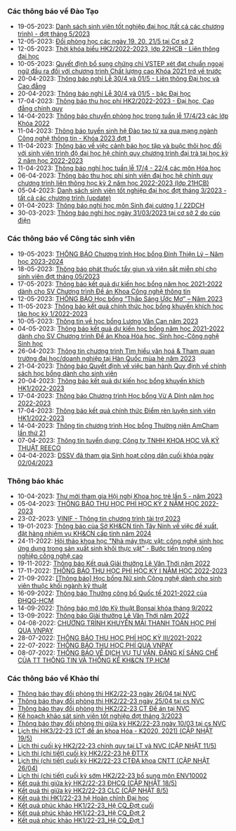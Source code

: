 ### Các thông báo về Đào Tạo
 - 19-05-2023: [Danh sách sinh viên tốt nghiệp đại học (tất cả các chương trình) - đợt tháng 5/2023 ](https://www.hcmus.edu.vn/component/content/article/189-phong-dao-tao/thong-bao-he-chinh-quy/tot-nghiep/5003-danh-sach-sinh-vien-tot-nghiep-dai-hoc-tat-ca-cac-chuong-trinh-dot-thang-5-2023?Itemid=437)
 - 12-05-2023: [Đổi phòng học các ngày 19, 20, 21/5 tại Cơ sở 2](https://www.hcmus.edu.vn/component/content/article/185-phong-dao-tao/thong-bao-he-chinh-quy/thay-doi-lich-hoc-phong-hoc/4991-doi-phong-hoc-cac-ngay-19-20-21-5-tai-co-so-2?Itemid=437)
 - 12-05-2023: [Thời khóa biểu HK2/2022-2023, lớp 22HCB - Liên thông đại học](https://www.hcmus.edu.vn/component/content/article/192-phong-dao-tao/thong-bao-lien-thong-dai-hoc/thoi-khoa-bieu_lt/4990-thoi-khoa-bieu-hk2-2022-2023-lop-22hcb-lien-thong-dai-hoc?Itemid=437)
 - 10-05-2023: [Quyết định bổ sung chứng chỉ VSTEP xét đạt chuẩn ngoại ngữ đầu ra đối với chương trình Chất lượng cao Khóa 2021 trở về trước](https://www.hcmus.edu.vn/component/content/article/212-phong-dao-tao/quy-che-dao-tao/4986-quyet-dinh-bo-sung-chung-chi-vstep-xet-dat-chuan-ngoai-ngu-dau-ra-doi-voi-chuong-trinh-chat-luong-cao-khoa-2021-tro-ve-truoc?Itemid=437)
 - 20-04-2023: [Thông báo nghỉ Lễ 30/4 và 01/5 - Liên thông Đại học và Cao đẳng](https://www.hcmus.edu.vn/component/content/article/197-phong-dao-tao/thong-bao-lien-thong-dai-hoc/thong-bao-khac_lt/4967-thong-bao-nghi-le-30-4-va-01-5-lien-thong-dai-hoc-va-cao-dang?Itemid=437)
 - 20-04-2023: [Thông báo nghỉ Lễ 30/4 và 01/5 - bậc Đại học](https://www.hcmus.edu.vn/component/content/article/191-phong-dao-tao/thong-bao-he-chinh-quy/thong-bao-khac/4965-thong-bao-nghi-le-30-4-va-01-5-bac-dai-hoc?Itemid=437)
 - 17-04-2023: [Thông báo thu học phí HK2/2022-2023 - Đại học, Cao đẳng chính quy](https://www.hcmus.edu.vn/component/content/article/187-phong-dao-tao/thong-bao-he-chinh-quy/hoc-phi/4962-thong-bao-thu-hoc-phi-hk2-2022-2023-dai-hoc-cao-dang-chinh-quy?Itemid=437)
 - 14-04-2023: [Thông báo chuyển phòng học trong tuần lễ 17/4/23 các lớp Khóa 2022](https://www.hcmus.edu.vn/component/content/article/185-phong-dao-tao/thong-bao-he-chinh-quy/thay-doi-lich-hoc-phong-hoc/4958-thong-bao-chuyen-phong-hoc-trong-tuan-le-17-4-23-cac-lop-khoa-2022?Itemid=437)
 - 11-04-2023: [Thông báo tuyển sinh hệ Đào tạo từ xa qua mạng ngành Công nghệ thông tin - Khóa 2023 đợt 1](https://www.hcmus.edu.vn/component/content/article/205-phong-dao-tao/thong-bao-he-dao-tao-tu-xa/tuyen-sinh_tx/4957-thong-bao-tuyen-sinh-he-dao-tao-tu-xa-qua-mang-nganh-cong-nghe-thong-tin-khoa-2023-dot-1?Itemid=437)
 - 11-04-2023: [Thông báo về việc cảnh báo học tập và buộc thôi học đối với sinh viên trình độ đại học hệ chính quy chương trình đại trà tại học kỳ 2 năm học 2022-2023](https://www.hcmus.edu.vn/component/content/article/191-phong-dao-tao/thong-bao-he-chinh-quy/thong-bao-khac/4955-thong-bao-ve-viec-canh-bao-hoc-tap-va-buoc-thoi-hoc-doi-voi-sinh-vien-trinh-do-dai-hoc-he-chinh-quy-chuong-trinh-dai-tra-tai-hoc-ky-2-nam-hoc-2022-2023?Itemid=437)
 - 11-04-2023: [Thông báo nghỉ học tuần lễ 17/4 - 22/4 các môn Hóa học](https://www.hcmus.edu.vn/component/content/article/185-phong-dao-tao/thong-bao-he-chinh-quy/thay-doi-lich-hoc-phong-hoc/4954-thong-bao-nghi-hoc-tuan-le-17-4-22-4-cac-mon-hoa-hoc?Itemid=437)
 - 06-04-2023: [Thông báo thu học phí sinh viên đại học hệ chính quy chương trình liên thông học kỳ 2 năm học 2022-2023 (lớp 21HCB)](https://www.hcmus.edu.vn/component/content/article/194-phong-dao-tao/thong-bao-lien-thong-dai-hoc/hoc-phi_lt/4947-thong-bao-thu-hoc-phi-sinh-vien-dai-hoc-he-chinh-quy-chuong-trinh-lien-thong-hoc-ky-2-nam-hoc-2022-2023-lop-21hcb?Itemid=437)
 - 05-04-2023: [Danh sách sinh viên tốt nghiệp đại học đợt tháng 3/2023 - tất cả các chương trình (update)](https://www.hcmus.edu.vn/component/content/article/189-phong-dao-tao/thong-bao-he-chinh-quy/tot-nghiep/4931-danh-sach-sinh-vien-tot-nghiep-dai-hoc-dot-thang-3-2023-tat-ca-cac-chuong-trinh-update?Itemid=437)
 - 01-04-2023: [Thông báo nghỉ học môn Sinh đại cương 1 / 22DCH](https://www.hcmus.edu.vn/component/content/article/117-phong-dao-tao/4940-thong-bao-nghi-hoc-mon-sinh-dai-cuong-1-22dch?Itemid=437)
 - 30-03-2023: [Thông báo nghỉ học ngày 31/03/2023 tại cơ sở 2 do cúp điện](https://www.hcmus.edu.vn/component/content/article/191-phong-dao-tao/thong-bao-he-chinh-quy/thong-bao-khac/4938-thong-bao-nghi-hoc-ngay-31-03-2023-tai-co-so-2-do-cup-dien?Itemid=437)
### Các thông báo về Công tác sinh viên
 - 19-05-2023: [THÔNG BÁO Chương trình Học bổng Đinh Thiện Lý – Năm học 2023-2024](https://www.hcmus.edu.vn/component/content/article/125-cong-tac-sinh-vien/thong-bao-hoc-bong/5001-thong-bao-chuong-trinh-hoc-bong-dinh-thien-ly-nam-hoc-2023-2024?Itemid=437)
 - 18-05-2023: [Thông báo phát thuốc tẩy giun và viên sắt miễn phí cho sinh viên đợt tháng 05/2023](https://www.hcmus.edu.vn/component/content/article/109-cong-tac-sinh-vien/thong-tin-danh-cho-sinh-vien/5000-thong-bao-phat-thuoc-tay-giun-va-vien-sat-mien-phi-cho-sinh-vien-dot-thang-05-2023?Itemid=437)
 - 17-05-2023: [Thông báo kết quả dự kiến học bổng năm học 2021-2022 dành cho SV Chương trình Đề án Khoa Công nghệ thông tin](https://www.hcmus.edu.vn/component/content/article/125-cong-tac-sinh-vien/thong-bao-hoc-bong/4999-thong-bao-ket-qua-du-kien-hoc-bong-nam-hoc-2021-2022-danh-cho-sv-chuong-trinh-de-an-khoa-cong-nghe-thong-tin?Itemid=437)
 - 12-05-2023: [THÔNG BÁO  Học bổng “Thắp Sáng Ước Mơ” – Năm 2023](https://www.hcmus.edu.vn/component/content/article/125-cong-tac-sinh-vien/thong-bao-hoc-bong/4989-thong-bao-hoc-bong-thap-sang-uoc-mo-nam-2023?Itemid=437)
 - 11-05-2023: [Thông báo kết quả chính thức học bổng khuyến khích học tập học kỳ 1/2022-2023](https://www.hcmus.edu.vn/component/content/article/125-cong-tac-sinh-vien/thong-bao-hoc-bong/4988-thong-bao-ket-qua-chinh-thuc-hoc-bong-khuyen-khich-hoc-tap-hoc-ky-1-2022-2023?Itemid=437)
 - 10-05-2023: [Thông tin về học bổng Lương Văn Can năm 2023](https://www.hcmus.edu.vn/component/content/article/125-cong-tac-sinh-vien/thong-bao-hoc-bong/4985-thong-tin-ve-hoc-bong-luong-van-can-nam-2023?Itemid=437)
 - 04-05-2023: [Thông báo kết quả dự kiến học bổng năm học 2021-2022 dành cho SV Chương trình Đề án Khoa Hóa học, Sinh học-Công nghệ Sinh học](https://www.hcmus.edu.vn/component/content/article/125-cong-tac-sinh-vien/thong-bao-hoc-bong/4981-thong-bao-ket-qua-du-kien-hoc-bong-nam-hoc-2021-2022-danh-cho-sv-chuong-trinh-de-an-khoa-hoa-hoc-sinh-hoc-cong-nghe-sinh-hoc?Itemid=437)
 - 26-04-2023: [Thông tin chương trình Tìm hiểu văn hoá & Tham quan trường đại học/doanh nghiệp tại Hàn Quốc mùa hè năm 2023](https://www.hcmus.edu.vn/component/content/article/109-cong-tac-sinh-vien/thong-tin-danh-cho-sinh-vien/4975-thong-tin-chuong-trinh-tim-hieu-van-hoa-tham-quan-truong-dai-hoc-doanh-nghiep-tai-han-quoc-mua-he-nam-2023?Itemid=437)
 - 21-04-2023: [Thông báo Quyết định về việc ban hành Quy định về chính sách học bổng dành cho sinh viên](https://www.hcmus.edu.vn/component/content/article/109-cong-tac-sinh-vien/thong-tin-danh-cho-sinh-vien/4970-thong-bao-quyet-dinh-ve-viec-ban-hanh-quy-dinh-ve-chinh-sach-hoc-bong-danh-cho-sinh-vien?Itemid=437)
 - 20-04-2023: [Thông báo kết quả dự kiến học bổng khuyến khích HK1/2022-2023 ](https://www.hcmus.edu.vn/component/content/article/125-cong-tac-sinh-vien/thong-bao-hoc-bong/4969-thong-bao-ket-qua-du-kien-hoc-bong-khuyen-khich-hk1-2022-2023?Itemid=437)
 - 17-04-2023: [Thông báo Chương trình Học bổng Vừ A Dính năm học 2022-2023](https://www.hcmus.edu.vn/component/content/article/125-cong-tac-sinh-vien/thong-bao-hoc-bong/4963-thong-bao-chuong-trinh-hoc-bong-vu-a-dinh-nam-hoc-2022-2023?Itemid=437)
 - 17-04-2023: [Thông báo kết quả chính thức Điểm rèn luyện sinh viên HK1/2022-2023](https://www.hcmus.edu.vn/component/content/article/127-cong-tac-sinh-vien/thong-bao-diem-ren-luyen/4961-thong-bao-ket-qua-chinh-thuc-diem-ren-luyen-sinh-vien-hk1-2022-2023?Itemid=437)
 - 14-04-2023: [Thông tin chương trình Học bổng Thường niên AmCham lần thứ 21 ](https://www.hcmus.edu.vn/component/content/article/125-cong-tac-sinh-vien/thong-bao-hoc-bong/4960-thong-tin-chuong-trinh-hoc-bong-thuong-nien-amcham-lan-thu-21?Itemid=437)
 - 07-04-2023: [Thông tin tuyển dụng: Công ty TNHH KHOA HỌC VÀ KỸ THUẬT REECO](https://www.hcmus.edu.vn/component/content/article/109-cong-tac-sinh-vien/thong-tin-danh-cho-sinh-vien/4948-thong-tin-tuyen-dung-cong-ty-tnhh-khoa-hoc-va-ky-thuat-reeco?Itemid=437)
 - 04-04-2023: [DSSV đã tham gia Sinh hoạt công dân cuối khóa ngày 02/04/2023](https://www.hcmus.edu.vn/component/content/article/130-cong-tac-sinh-vien/thong-bao-sinh-hoat-cong-dan/4945-dssv-da-tham-gia-sinh-hoat-cong-dan-cuoi-khoa-ngay-02-04-2023?Itemid=437)
### Thông báo khác
 - 10-04-2023: [Thư mời tham gia Hội nghị Khoa học trẻ lần 5 - năm 2023](https://www.hcmus.edu.vn/component/content/article?id=4953:thu-moi-tham-gia-hoi-nghi-khoa-hoc-tre-lan-5-nam-2023&catid=100&Itemid=437)
 - 05-04-2023: [THÔNG BÁO THU HỌC PHÍ HỌC KỲ 2 NĂM HỌC 2022-2023](https://www.hcmus.edu.vn/component/content/article/156-ke-hoach-tai-chinh/thong-bao-danh-cho-sinh-vien/4946-thong-bao-thu-hoc-phi-hoc-ky-2-nam-hoc-2022-2023?Itemid=437)
 - 23-02-2023: [VINIF - Thông tin chương trình tài trợ 2023](https://www.hcmus.edu.vn/component/content/article?id=4874:vinif-thong-tin-chuong-trinh-tai-tro-2023&catid=100&Itemid=437)
 - 19-01-2023: [Thông báo của Sở KH&CN tỉnh Tây Ninh về việc đề xuất, đặt hàng nhiệm vụ KH&CN cấp tỉnh năm 2024](https://www.hcmus.edu.vn/component/content/article?id=4825:thong-bao-cua-so-kh-cn-tinh-tay-ninh-ve-viec-de-xuat-dat-hang-nhiem-vu-kh-cn-cap-tinh-nam-2024&catid=100&Itemid=437)
 - 24-11-2022: [Hội thảo khoa học "Nhà máy thực vật: công nghệ sinh học ứng dụng trong sản xuất sinh khối thực vật" - Bước tiến trong nông nghiệp công nghệ cao](https://www.hcmus.edu.vn/component/content/article?id=4730:hoi-thao-khoa-hoc-nha-may-thuc-vat-cong-nghe-sinh-hoc-ung-dung-trong-san-xuat-sinh-khoi-thuc-vat-buoc-tien-trong-nong-nghiep-cong-nghe-cao&catid=100&Itemid=437)
 - 19-11-2022: [Thông báo Kết quả Giải thưởng Lê Văn Thới năm 2022](https://www.hcmus.edu.vn/component/content/article?id=4722:thong-bao-ket-qua-giai-thuong-le-van-thoi-nam-2022&catid=100&Itemid=437)
 - 17-11-2022: [THÔNG BÁO THU HỌC PHÍ HỌC KỲ I NĂM HỌC 2022-2023](https://www.hcmus.edu.vn/component/content/article/156-ke-hoach-tai-chinh/thong-bao-danh-cho-sinh-vien/4718-thong-bao-thu-hoc-phi-hoc-ky-i-nam-hoc-2022-2023?Itemid=437)
 - 21-09-2022: [[Thông báo] Học bổng Nữ sinh Công nghệ dành cho sinh viên thuộc khối ngành kỹ thuật](https://www.hcmus.edu.vn/component/content/article/104-quan-he-doi-ngoai/thông-tin-dành-cho-sinh-viên/4591-thong-bao-hoc-bong-nu-sinh-cong-nghe-danh-cho-sinh-vien-thuoc-khoi-nganh-ky-thuat?Itemid=437)
 - 16-09-2022: [Thông báo Thưởng công bố Quốc tế 2021-2022 của ĐHQG-HCM](https://www.hcmus.edu.vn/component/content/article?id=4582:thong-bao-thuong-cong-bo-quoc-te-2021-2022-cua-dhqg-hcm&catid=100&Itemid=437)
 - 14-09-2022: [Thông báo mở lớp Kỹ thuật Bonsai khóa tháng 9/2022](https://www.hcmus.edu.vn/component/content/article?id=4575:thong-bao-mo-lop-ky-thuat-bonsai-khoa-thang-9-2022&catid=100&Itemid=437)
 - 13-09-2022: [Thông báo Giải thưởng Lê Văn Thới năm 2022](https://www.hcmus.edu.vn/component/content/article?id=4574:thong-bao-giai-thuong-le-van-thoi-nam-2022&catid=100&Itemid=437)
 - 04-08-2022: [CHƯƠNG TRÌNH KHUYẾN MÃI THANH TOÁN HỌC PHÍ QUA VNPAY](https://www.hcmus.edu.vn/component/content/article/156-ke-hoach-tai-chinh/thong-bao-danh-cho-sinh-vien/4499-chuong-trinh-khuyen-mai-thanh-toan-hoc-phi-qua-vnpay?Itemid=437)
 - 28-07-2022: [THÔNG BÁO THU HỌC PHÍ HỌC KỲ III/2021-2022](https://www.hcmus.edu.vn/component/content/article/156-ke-hoach-tai-chinh/thong-bao-danh-cho-sinh-vien/4480-thong-bao-thu-hoc-phi-hoc-ky-iii-2021-2022?Itemid=437)
 - 22-07-2022: [THÔNG BÁO THU HỌC PHÍ QUA VNPAY](https://www.hcmus.edu.vn/component/content/article/156-ke-hoach-tai-chinh/thong-bao-danh-cho-sinh-vien/4465-thong-bao-thu-hoc-phi-qua-vnpay?Itemid=437)
 - 08-07-2022: [THÔNG  BÁO VỀ DỊCH VỤ TƯ VẤN, ĐĂNG KÍ SÁNG CHẾ CỦA TT THÔNG TIN VÀ THỐNG KÊ KH&CN TP.HCM](https://www.hcmus.edu.vn/component/content/article?id=4442:thong-bao-ve-dich-vu-tu-van-dang-ki-sang-che-cua-tt-thong-tin-va-thong-ke-kh-cn-tphcm&catid=100&Itemid=437)
### Các thông báo về Khảo thí
 - [Thông báo thay đổi phòng thi HK2/22-23 ngày 26/04 tại NVC](http://ktdbcl.hcmus.edu.vn/index.php/thong-bao/706-thong-bao-thay-d-i-phong-thi-hk2-22-23-ngay-26-04)
 - [Thông báo thay đổi phòng thi HK2/22-23 ngày 25/04 tại cs NVC](http://ktdbcl.hcmus.edu.vn/index.php/thong-bao/702-thong-bao-thay-d-i-phong-thi-hk2-22-23-ngay-25-04-t-i-cs-nvc)
 - [Thông báo thay đổi phòng thi HK2/22-23 CT Đề án tại NVC](http://ktdbcl.hcmus.edu.vn/index.php/thong-bao/698-thong-bao-thay-d-i-phong-thi-hk2-22-23-ct-d-an-t-i-nvc)
 - [Kế hoạch khảo sát sinh viên tốt nghiệp đợt tháng 3/2023](http://ktdbcl.hcmus.edu.vn/index.php/thong-bao/692-k-ho-ch-kh-o-sat-sinh-vien-t-t-nghi-p-d-t-thang-3-2023)
 - [Thông báo thay đổi phòng thi giữa kỳ HK2/22-23 ngày 10/03 tại cs NVC](http://ktdbcl.hcmus.edu.vn/index.php/thong-bao/680-thong-bao-thay-d-i-phong-thi-gi-a-ky-hk2-22-23-ngay-10-03-t-i-cs-nvc)
 - [Lịch thi HK3/22-23 (CT đề án khoa Hóa - K2020, 2021) (CẬP NHẬT 19/5)](http://ktdbcl.hcmus.edu.vn/index.php/cong-tac-kh-o-thi/l-ch-thi-h-c-ky/711-l-ch-thi-hk3-22-23-ct-d-an-khoa-hoa-k2020-2021)
 - [Lịch thi cuối kỳ HK2/22-23 chính quy tại LT và NVC (CẬP NHẬT 11/5)](http://ktdbcl.hcmus.edu.vn/index.php/cong-tac-kh-o-thi/l-ch-thi-h-c-ky/709-l-ch-thi-cu-i-ky-hk2-22-23-chinh-quy-t-i-lt-va-nvc)
 - [Lịch thi (chi tiết) cuối kỳ HK2/22-23 hệ ĐTTX](http://ktdbcl.hcmus.edu.vn/index.php/cong-tac-kh-o-thi/l-ch-thi-h-c-ky/707-l-ch-thi-chi-ti-t-cu-i-ky-hk2-22-23-h-dttx)
 - [Lịch thi (chi tiết) cuối kỳ HK2/22-23 CTĐA khoa CNTT (CẬP NHẬT 26/04)](http://ktdbcl.hcmus.edu.vn/index.php/cong-tac-kh-o-thi/l-ch-thi-h-c-ky/705-l-ch-thi-chi-ti-t-cu-i-ky-hk2-22-23-ctda-khoa-cntt)
 - [Lịch thi (chi tiết) cuối kỳ sớm HK2/22-23 bổ sung môn ENV10002](http://ktdbcl.hcmus.edu.vn/index.php/cong-tac-kh-o-thi/l-ch-thi-h-c-ky/704-l-ch-thi-chi-ti-t-cu-i-ky-s-m-hk2-22-23-b-sung-mon-env10002)
 - [Kết quả thi giữa kỳ HK2/22-23 ĐHCQ (CẬP NHẬT 18/5)](http://ktdbcl.hcmus.edu.vn/index.php/cong-tac-kh-o-thi/k-t-qu-thi-h-c-ky/708-k-t-qu-thi-gi-a-ky-hk2-22-23-dhcq)
 - [Kết quả thi giữa kỳ HK2/22-23 CLC (CẬP NHẬT 8/5)](http://ktdbcl.hcmus.edu.vn/index.php/cong-tac-kh-o-thi/k-t-qu-thi-h-c-ky/671-k-t-qu-thi-gi-a-ky-hk2-22-23-clc)
 - [Kết quả thi HK1/22-23 hệ Hoàn chỉnh Đại học](http://ktdbcl.hcmus.edu.vn/index.php/cong-tac-kh-o-thi/k-t-qu-thi-h-c-ky/663-k-t-qu-thi-hk1-22-23-h-hoan-ch-nh-d-i-h-c)
 - [Kết quả phúc khảo HK1/22-23_Hệ CQ_Đợt cuối](http://ktdbcl.hcmus.edu.vn/index.php/cong-tac-kh-o-thi/k-t-qu-phuc-tra/691-k-t-qu-phuc-kh-o-hk1-22-23-h-cq-d-t-cu-i)
 - [Kết quả phúc khảo HK1/22-23_Hệ CQ_Đợt 2](http://ktdbcl.hcmus.edu.vn/index.php/cong-tac-kh-o-thi/k-t-qu-phuc-tra/690-k-t-qu-phuc-kh-o-hk1-22-23-h-cq-d-t-2)
 - [Kết quả phúc khảo HK1/22-23_Hệ CQ_Đợt 1](http://ktdbcl.hcmus.edu.vn/index.php/cong-tac-kh-o-thi/k-t-qu-phuc-tra/689-k-t-qu-phuc-kh-o-hk1-22-23-h-cq-d-t-1)
